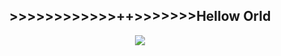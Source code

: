<div align="center">
<h2 align="center">>>>>>>>>>>>>++>>>>>>>Hellow Orld</h2>
<img src="https://skillicons.dev/icons?i=docker,nuxt,unreal,unity,kotlin,tensorflow,pytorch,rust&theme=dark" />

</div>
